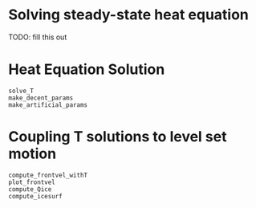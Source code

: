# Solving steady-state heat equation

TODO: fill this out

# Heat Equation Solution
```@docs
solve_T
make_decent_params
make_artificial_params
```
# Coupling T solutions to level set motion

```@docs
compute_frontvel_withT
plot_frontvel
compute_Qice
compute_icesurf
```